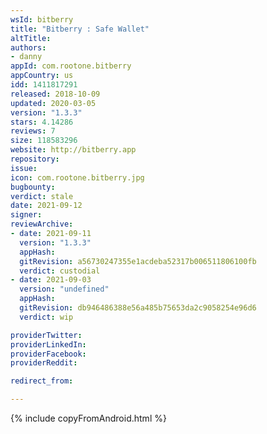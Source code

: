 ```yaml
---
wsId: bitberry
title: "Bitberry : Safe Wallet"
altTitle: 
authors:
- danny
appId: com.rootone.bitberry
appCountry: us
idd: 1411817291
released: 2018-10-09
updated: 2020-03-05
version: "1.3.3"
stars: 4.14286
reviews: 7
size: 118583296
website: http://bitberry.app
repository: 
issue: 
icon: com.rootone.bitberry.jpg
bugbounty: 
verdict: stale
date: 2021-09-12
signer: 
reviewArchive:
- date: 2021-09-11
  version: "1.3.3"
  appHash: 
  gitRevision: a56730247355e1acdeba52317b006511806100fb
  verdict: custodial
- date: 2021-09-03
  version: "undefined"
  appHash: 
  gitRevision: db946486388e56a485b75653da2c9058254e96d6
  verdict: wip

providerTwitter: 
providerLinkedIn: 
providerFacebook: 
providerReddit: 

redirect_from:

---
```


{% include copyFromAndroid.html %}
